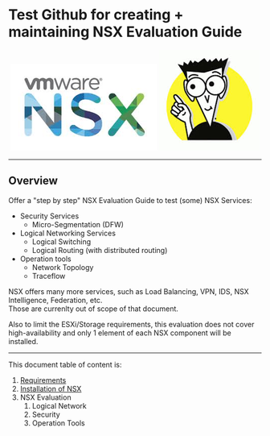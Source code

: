 # Test Github for creating + maintaining NSX Evaluation Guide

<p align="center">
  <img width="292" height="172" src="/docs/assets/logo/NSX_Logo.jpeg">
  <img width="200" height="200" src="/docs/assets/logo/For_Dummies.jpeg">
</p>

---

## Overview
Offer a "step by step" NSX Evaluation Guide to test (some) NSX Services:
- Security Services
  - Micro-Segmentation (DFW)
- Logical Networking Services
  - Logical Switching
  - Logical Routing (with distributed routing)
- Operation tools
  - Network Topology
  - Traceflow

NSX offers many more services, such as Load Balancing, VPN, IDS, NSX Intelligence, Federation, etc.  
Those are currenlty out of scope of that document.  

Also to limit the ESXi/Storage requirements, this evaluation does not cover high-availability and only 1 element of each NSX component will be installed.

---
This document table of content is:
1. [Requirements](/docs/1-Requirements)
1. [Installation of NSX](/docs/2-Installation)
1. NSX Evaluation
   1. Logical Network
   1. Security
   1. Operation Tools



